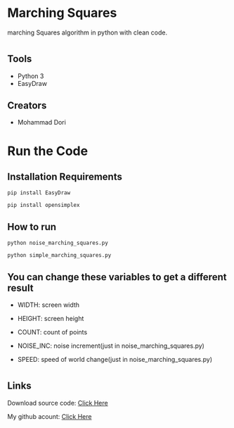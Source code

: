 # Marching Squares
marching Squares algorithm in python with clean code.


#
## Tools

- Python 3
- EasyDraw


## Creators
- Mohammad Dori


#
# Run the Code


## Installation Requirements

```
pip install EasyDraw
```
```
pip install opensimplex
```


## How to run

```
python noise_marching_squares.py
```
```
python simple_marching_squares.py
```

## You can change these variables to get a different result

- WIDTH: screen width

- HEIGHT: screen height

- COUNT: count of points

- NOISE_INC: noise increment(just in noise_marching_squares.py)

- SPEED: speed of world change(just in noise_marching_squares.py)


#
## Links

Download source code: [Click Here](https://github.com/dori-dev/marching-squares/archive/refs/heads/main.zip)

My github acount: [Click Here](https://github.com/dori-dev/)
